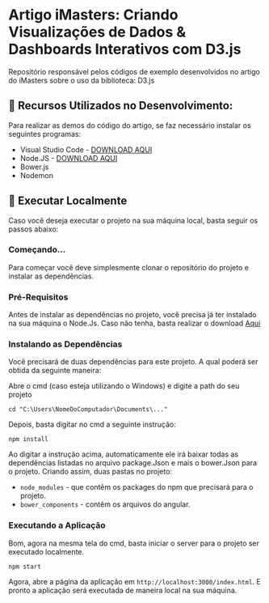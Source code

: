 # Artigo iMasters: Criando Visualizações de Dados & Dashboards Interativos com D3.js

Repositório responsável pelos códigos de exemplo desenvolvidos no artigo do iMasters sobre o uso da biblioteca: D3.js

## 🎌 Recursos Utilizados no Desenvolvimento:

Para realizar as demos do código do artigo, se faz necessário instalar os seguintes programas:

* Visual Studio Code - [DOWNLOAD AQUI](https://code.visualstudio.com/)
* Node.JS - [DOWNLOAD AQUI](https://nodejs.org/en/)
* Bower.js
* Nodemon

## 💾 Executar Localmente

Caso você deseja executar o projeto na sua máquina local, basta seguir os passos abaixo:

### Começando...

Para começar você deve simplesmente clonar o repositório do projeto e instalar as dependências.

### Pré-Requisitos

Antes de instalar as dependências no projeto, você precisa já ter instalado na sua máquina o Node.Js. Caso não tenha, basta realizar o download [Aqui](https://nodejs.org/en/)

### Instalando as Dependências

Você precisará de duas dependências para este projeto. A qual poderá ser obtida da seguinte maneira:

Abre o cmd (caso esteja utilizando o Windows) e digite a path do seu projeto

```
cd "C:\Users\NomeDoComputador\Documents\..."
```

Depois, basta digitar no cmd a seguinte instrução:

```
npm install
```

Ao digitar a instrução acima, automaticamente ele irá baixar todas as dependências listadas no arquivo package.Json e mais o bower.Json para o projeto. Criando assim, duas pastas no projeto: 

* `node_modules` - que contêm os packages do npm que precisará para o projeto.
* `bower_components` - contêm os arquivos do angular.

### Executando a Aplicação

Bom, agora na mesma tela do cmd, basta iniciar o server para o projeto ser executado localmente.

```
npm start
```

Agora, abre a página da aplicação em `http://localhost:3000/index.html`. E pronto a aplicação será executada de maneira local na sua máquina.



